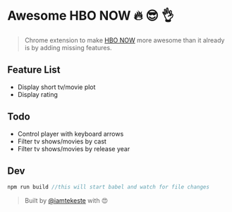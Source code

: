 # Awesome HBO NOW :fire: :sunglasses: :ok_hand:
> Chrome extension to make [HBO NOW](https://www.hbonow.com/) more awesome than it already is by adding missing features.

## Feature List
* Display short tv/movie plot
* Display rating

## Todo
* Control player with keyboard arrows
* Filter tv shows/movies by cast
* Filter tv shows/movies by release year

## Dev
``` js
npm run build //this will start babel and watch for file changes
```      

> Built by [@iamtekeste](https:/twitter.com/iamtekeste/) with :heart_eyes:
